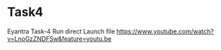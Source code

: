 # Task4
Eyantra Task-4 Run direct Launch file
https://www.youtube.com/watch?v=LnoGzZNDFSw&feature=youtu.be
